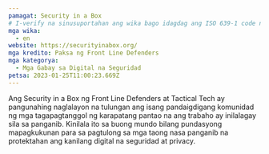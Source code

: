 ```yaml
---
pamagat: Security in a Box
# I-verify na sinusuportahan ang wika bago idagdag ang ISO 639-1 code nito dito. walang country code, ibig sabihin, ms sa halip na ms_MY.
mga wika:
  - en
website: https://securityinabox.org/
mga kredito: Paksa ng Front Line Defenders
mga kategorya:
  - Mga Gabay sa Digital na Seguridad
petsa: 2023-01-25T11:00:23.669Z
---
```

Ang Security in a Box ng Front Line Defenders at Tactical Tech ay pangunahing naglalayon na tulungan ang isang pandaigdigang komunidad ng mga tagapagtanggol ng karapatang pantao na ang trabaho ay inilalagay sila sa panganib. Kinilala ito sa buong mundo bilang pundasyong mapagkukunan para sa pagtulong sa mga taong nasa panganib na protektahan ang kanilang digital na seguridad at privacy.